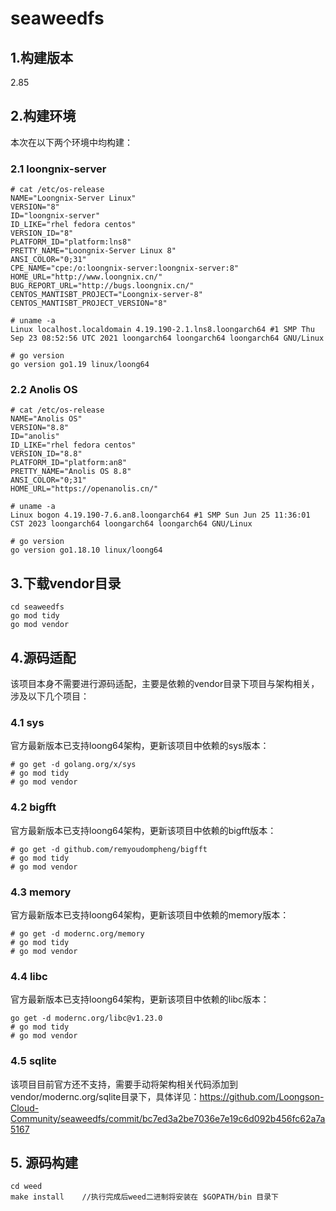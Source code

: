 # seaweedfs
## 1.构建版本
2.85

## 2.构建环境
本次在以下两个环境中均构建：
### 2.1 loongnix-server
```
# cat /etc/os-release 
NAME="Loongnix-Server Linux"
VERSION="8"
ID="loongnix-server"
ID_LIKE="rhel fedora centos"
VERSION_ID="8"
PLATFORM_ID="platform:lns8"
PRETTY_NAME="Loongnix-Server Linux 8"
ANSI_COLOR="0;31"
CPE_NAME="cpe:/o:loongnix-server:loongnix-server:8"
HOME_URL="http://www.loongnix.cn/"
BUG_REPORT_URL="http://bugs.loongnix.cn/"
CENTOS_MANTISBT_PROJECT="Loongnix-server-8"
CENTOS_MANTISBT_PROJECT_VERSION="8"

# uname -a
Linux localhost.localdomain 4.19.190-2.1.lns8.loongarch64 #1 SMP Thu Sep 23 08:52:56 UTC 2021 loongarch64 loongarch64 loongarch64 GNU/Linux
```
```
# go version
go version go1.19 linux/loong64
```

### 2.2 Anolis OS
```
# cat /etc/os-release 
NAME="Anolis OS"
VERSION="8.8"
ID="anolis"
ID_LIKE="rhel fedora centos"
VERSION_ID="8.8"
PLATFORM_ID="platform:an8"
PRETTY_NAME="Anolis OS 8.8"
ANSI_COLOR="0;31"
HOME_URL="https://openanolis.cn/"

# uname -a
Linux bogon 4.19.190-7.6.an8.loongarch64 #1 SMP Sun Jun 25 11:36:01 CST 2023 loongarch64 loongarch64 loongarch64 GNU/Linux
```
```
# go version
go version go1.18.10 linux/loong64
```

## 3.下载vendor目录
```
cd seaweedfs
go mod tidy
go mod vendor
```

## 4.源码适配
该项目本身不需要进行源码适配，主要是依赖的vendor目录下项目与架构相关，涉及以下几个项目：
### 4.1 sys
官方最新版本已支持loong64架构，更新该项目中依赖的sys版本：
```
# go get -d golang.org/x/sys
# go mod tidy
# go mod vendor
```

### 4.2 bigfft
官方最新版本已支持loong64架构，更新该项目中依赖的bigfft版本：
```
# go get -d github.com/remyoudompheng/bigfft
# go mod tidy
# go mod vendor
```

### 4.3 memory
官方最新版本已支持loong64架构，更新该项目中依赖的memory版本：
```
# go get -d modernc.org/memory
# go mod tidy
# go mod vendor
```

### 4.4 libc
官方最新版本已支持loong64架构，更新该项目中依赖的libc版本：
```
go get -d modernc.org/libc@v1.23.0
# go mod tidy
# go mod vendor
```

### 4.5 sqlite
该项目目前官方还不支持，需要手动将架构相关代码添加到vendor/modernc.org/sqlite目录下，具体详见：https://github.com/Loongson-Cloud-Community/seaweedfs/commit/bc7ed3a2be7036e7e19c6d092b456fc62a7a5167

## 5. 源码构建
```
cd weed
make install    //执行完成后weed二进制将安装在 $GOPATH/bin 目录下
```

